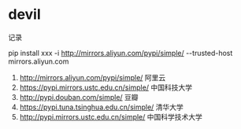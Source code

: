 # devil
记录

pip install xxx -i http://mirrors.aliyun.com/pypi/simple/ --trusted-host mirrors.aliyun.com
1)  http://mirrors.aliyun.com/pypi/simple/ 阿里云
2) https://pypi.mirrors.ustc.edu.cn/simple/ 中国科技大学
3) http://pypi.douban.com/simple/ 豆瓣
4) https://pypi.tuna.tsinghua.edu.cn/simple/ 清华大学
5) http://pypi.mirrors.ustc.edu.cn/simple/ 中国科学技术大学
